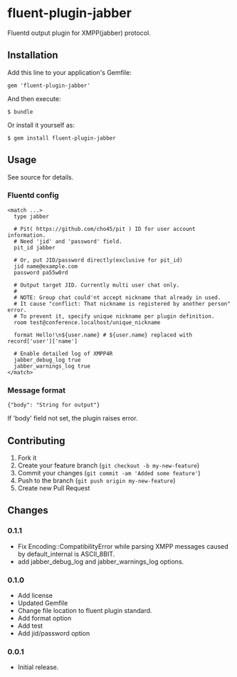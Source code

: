 # fluent-plugin-jabber

Fluentd output plugin for XMPP(jabber) protocol.

## Installation

Add this line to your application's Gemfile:

    gem 'fluent-plugin-jabber'

And then execute:

    $ bundle

Or install it yourself as:

    $ gem install fluent-plugin-jabber

## Usage

See source for details.

### Fluentd config

    <match ...>
      type jabber

      # Pit( https://github.com/cho45/pit ) ID for user account information.
      # Need 'jid' and 'password' field.
      pit_id jabber

      # Or, put JID/password directly(exclusive for pit_id)
      jid name@example.com
      password pa55w0rd

      # Output target JID. Currently multi user chat only.
      #
      # NOTE: Group chat could'nt accept nickname that already in used.
      # It cause "conflict: That nickname is registered by another person" error.
      # To prevent it, specify unique nickname per plugin definition.
      room test@conference.localhost/unique_nickname

      format Hello!\n${user.name} # ${user.name} replaced with record['user']['name']

      # Enable detailed log of XMPP4R
      jabber_debug_log true
      jabber_warnings_log true
    </match>

### Message format

    {"body": "String for output"}

If 'body' field not set, the plugin raises error.

## Contributing

1. Fork it
2. Create your feature branch (`git checkout -b my-new-feature`)
3. Commit your changes (`git commit -am 'Added some feature'`)
4. Push to the branch (`git push origin my-new-feature`)
5. Create new Pull Request

## Changes

### 0.1.1

* Fix Encoding::CompatibilityError while parsing XMPP messages caused by default_internal is ASCII_8BIT.
* add jabber_debug_log and jabber_warnings_log options.

### 0.1.0

* Add license
* Updated Gemfile
* Change file location to fluent plugin standard.
* Add format option
* Add test
* Add jid/password option

### 0.0.1

* Initial release.
